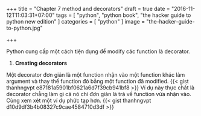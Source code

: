 +++
title = "Chapter 7 method and decorators"
draft = true
date = "2016-11-12T11:03:31+07:00"
tags = [ "python", "python book", "the hacker guide to python new edition" ]
categories = [ "python" ]
image = "the-hacker-guide-to-python.jpg"

+++

Python cung cấp một cách tiện dụng để modify các function là decorator.

1. **Creating decorators**

Một decorator đơn giản là một function nhận vào một function khác làm argument và thay thế function đó bằng một function đã modified. 
{{< gist thanhngvpt e87181a5901bf0621a6d7f39cb941bf8 >}}
Ví dụ này thực chất là decorator chẳng làm gì cả nó chỉ đơn giản là trả về function vừa nhận vào. Cùng xem xét một ví dụ phức tạp hơn.
{{< gist thanhngvpt d10d9df3b4b08327c9cae4584710d3df >}}
